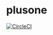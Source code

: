 # plusone
[![CircleCI](https://circleci.com/gh/team-janeway-test-org/plusone.svg?style=svg)](https://circleci.com/gh/team-janeway-test-org/plusone)
